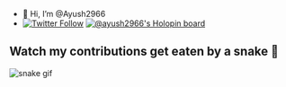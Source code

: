 - 👋 Hi, I’m @Ayush2966
- [![Twitter Follow](https://img.shields.io/twitter/follow/tanyarajhans7?label=Follow)](https://twitter.com/AyushJaun)
[![@ayush2966's Holopin board](https://holopin.me/ayush2966)](https://holopin.io/@ayush2966)
## Watch my contributions get eaten by a snake 🐍
![snake gif](https://github.com/tanyarajhans/Actions/blob/output/github-contribution-grid-snake.svg)

<!---
Ayush2966/Ayush2966 is a ✨ special ✨ repository because its `README.md` (this file) appears on your GitHub profile.
You can click the Preview link to take a look at your changes.
--->
